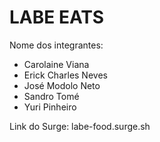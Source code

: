 # LABE EATS

Nome dos integrantes: 
- Carolaine Viana
- Erick Charles Neves
- José Modolo Neto
- Sandro Tomé
- Yuri Pinheiro

Link do Surge: labe-food.surge.sh
